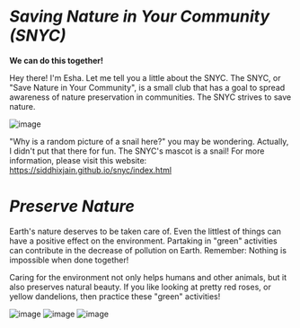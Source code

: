 

# _Saving Nature in Your Community (SNYC)_
**We can do this together!**

Hey there! I'm Esha. Let me tell you a little about the SNYC. The SNYC, or "Save Nature in Your Community",  is a small club that has a goal to spread awareness of nature preservation in communities. The SNYC strives to save nature. 

   ![image](https://user-images.githubusercontent.com/83734393/117228709-6b4cde00-adce-11eb-8032-115a8bcd617b.png)

"Why is a random picture of a snail here?" you may be wondering. Actually, I didn't put that there for fun. The SNYC's mascot is a snail! For more information, please visit this website:  https://siddhixjain.github.io/snyc/index.html
 
  # _Preserve Nature_
  
  Earth's nature deserves to be taken care of. Even the littlest of things can have a positive effect on the environment. Partaking in "green" activities can contribute in the decrease of pollution on Earth. Remember: Nothing is impossible when done together! 
 
 Caring for the environment not only helps humans and other animals, but it also preserves natural beauty. If you like looking at pretty red roses, or yellow dandelions, then practice these "green" activities!
  

 ![image](https://user-images.githubusercontent.com/83734393/117229872-ba940e00-add0-11eb-8d19-cc1cf003f6c0.png)
![image](https://user-images.githubusercontent.com/83734393/117229874-bbc53b00-add0-11eb-8558-adc1a225c4d5.png)
  ![image](https://user-images.githubusercontent.com/83734393/117229392-c9c68c00-adcf-11eb-8af6-9e7a9196ba51.png) 
   
